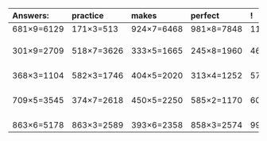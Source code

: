 | Answers: | practice | makes | perfect | ! |
| :--- | :--- | :--- | :--- | :--- |
| 681×9=6129 | 171×3=513 | 924×7=6468 | 981×8=7848 | 115×6=690 | 
|   |   |   |   |   | 
|   |   |   |   |   | 
|   |   |   |   |   | 
| 301×9=2709 | 518×7=3626 | 333×5=1665 | 245×8=1960 | 464×4=1856 | 
|   |   |   |   |   | 
|   |   |   |   |   | 
|   |   |   |   |   | 
|   |   |   |   |   | 
| 368×3=1104 | 582×3=1746 | 404×5=2020 | 313×4=1252 | 577×4=2308 | 
|   |   |   |   |   | 
|   |   |   |   |   | 
|   |   |   |   |   | 
|   |   |   |   |   | 
| 709×5=3545 | 374×7=2618 | 450×5=2250 | 585×2=1170 | 608×9=5472 | 
|   |   |   |   |   | 
|   |   |   |   |   | 
|   |   |   |   |   | 
|   |   |   |   |   | 
| 863×6=5178 | 863×3=2589 | 393×6=2358 | 858×3=2574 | 992×3=2976 | 
